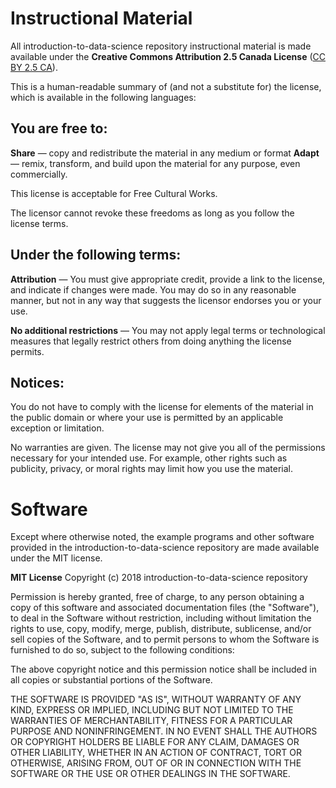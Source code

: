 # Instructional Material

All introduction-to-data-science repository instructional material is
made available under the **Creative Commons Attribution 2.5 Canada License** ([CC BY 2.5 CA](https://creativecommons.org/licenses/by/2.5/ca/)). 

This is a human-readable summary of (and not a substitute for) the license, which is available in the following languages: 

## You are free to:
**Share** — copy and redistribute the material in any medium or format
**Adapt** — remix, transform, and build upon the material for any purpose, even commercially.
 
This license is acceptable for Free Cultural Works.

The licensor cannot revoke these freedoms as long as you follow the license terms.

## Under the following terms:

**Attribution** — You must give appropriate credit, provide a link to the license, and indicate if changes were made. You may do so in any reasonable manner, but not in any way that suggests the licensor endorses you or your use.

**No additional restrictions** — You may not apply legal terms or technological measures that legally restrict others from doing anything the license permits.

## Notices:

You do not have to comply with the license for elements of the material in the public domain or where your use is permitted by an applicable exception or limitation.

No warranties are given. The license may not give you all of the permissions necessary for your intended use. For example, other rights such as publicity, privacy, or moral rights may limit how you use the material.

# Software

Except where otherwise noted, the example programs and other software
provided in the introduction-to-data-science repository are made available under the
MIT license.

**MIT License**
Copyright (c) 2018 introduction-to-data-science repository

Permission is hereby granted, free of charge, to any person obtaining a copy
of this software and associated documentation files (the "Software"), to deal
in the Software without restriction, including without limitation the rights
to use, copy, modify, merge, publish, distribute, sublicense, and/or sell
copies of the Software, and to permit persons to whom the Software is
furnished to do so, subject to the following conditions:

The above copyright notice and this permission notice shall be included in all
copies or substantial portions of the Software.

THE SOFTWARE IS PROVIDED "AS IS", WITHOUT WARRANTY OF ANY KIND, EXPRESS OR
IMPLIED, INCLUDING BUT NOT LIMITED TO THE WARRANTIES OF MERCHANTABILITY,
FITNESS FOR A PARTICULAR PURPOSE AND NONINFRINGEMENT. IN NO EVENT SHALL THE
AUTHORS OR COPYRIGHT HOLDERS BE LIABLE FOR ANY CLAIM, DAMAGES OR OTHER
LIABILITY, WHETHER IN AN ACTION OF CONTRACT, TORT OR OTHERWISE, ARISING FROM,
OUT OF OR IN CONNECTION WITH THE SOFTWARE OR THE USE OR OTHER DEALINGS IN THE
SOFTWARE.
